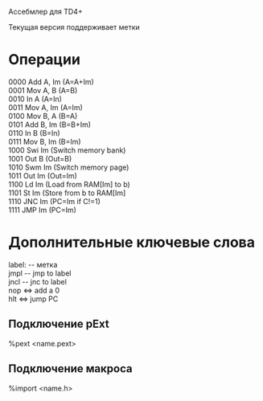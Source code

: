 Ассебмлер для TD4+

Текущая версия поддерживает метки

# Операции
0000	Add	A, Im	(A=A+Im)<br/>
0001	Mov	A, B	(A=B)<br/>
0010	In	A	(A=In)<br/>
0011	Mov	A, Im	(A=Im)<br/>
0100	Mov	B, A	(B=A)<br/>
0101	Add	B, Im	(B=B+Im)<br/>
0110	In	B	(B=In)<br/>
0111	Mov	B, Im	(B=Im)<br/>
1000	Swi	Im	(Switch memory bank)<br/>
1001	Out	B	(Out=B)<br/>
1010	Swm	Im	(Switch memory page)<br/>
1011	Out	Im	(Out=Im)<br/>
1100	Ld	Im	(Load from RAM[Im] to b)<br/>
1101	St	Im	(Store from b to RAM[Im]<br/>
1110	JNC	Im	(PC=Im if C!=1)<br/>
1111	JMP	Im	(PC=Im)<br/>

# Дополнительные ключевые слова
label: -- метка<br/>
jmpl -- jmp to label<br/>
jncl -- jnc to label<br/>
nop <=> add a 0<br/>
hlt <=> jump PC<br/>

## Подключение pExt
%pext <name.pext> <bank number>
## Подключение макроса
%import <name.h>
